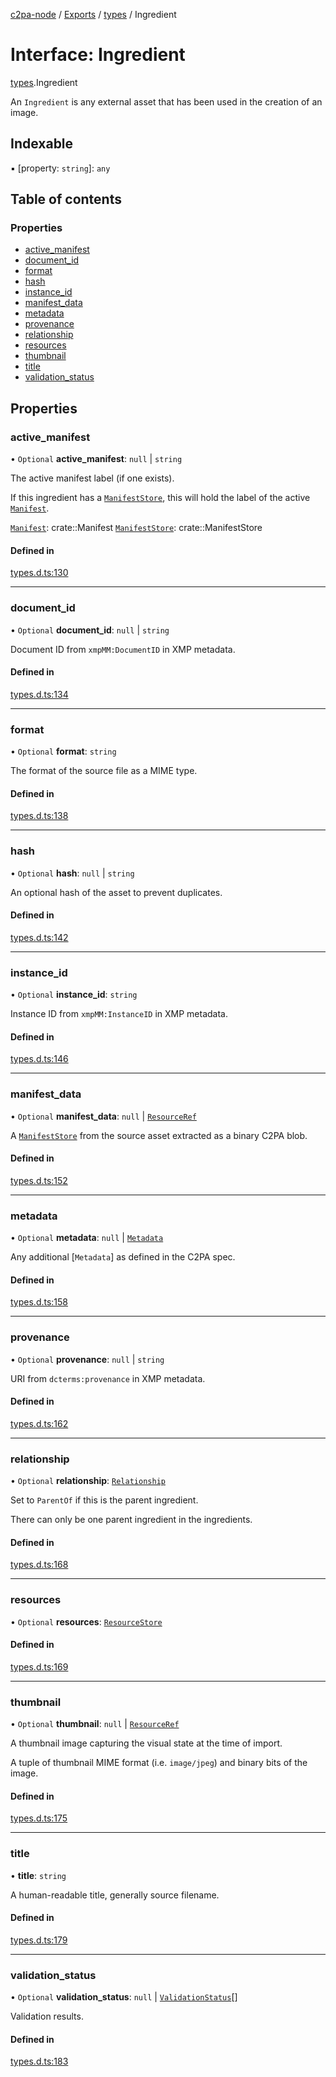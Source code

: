 [c2pa-node](../README.md) / [Exports](../modules.md) / [types](../modules/types.md) / Ingredient

# Interface: Ingredient

[types](../modules/types.md).Ingredient

An `Ingredient` is any external asset that has been used in the creation of an image.

## Indexable

▪ [property: `string`]: `any`

## Table of contents

### Properties

- [active\_manifest](types.Ingredient.md#active_manifest)
- [document\_id](types.Ingredient.md#document_id)
- [format](types.Ingredient.md#format)
- [hash](types.Ingredient.md#hash)
- [instance\_id](types.Ingredient.md#instance_id)
- [manifest\_data](types.Ingredient.md#manifest_data)
- [metadata](types.Ingredient.md#metadata)
- [provenance](types.Ingredient.md#provenance)
- [relationship](types.Ingredient.md#relationship)
- [resources](types.Ingredient.md#resources)
- [thumbnail](types.Ingredient.md#thumbnail)
- [title](types.Ingredient.md#title)
- [validation\_status](types.Ingredient.md#validation_status)

## Properties

### active\_manifest

• `Optional` **active\_manifest**: ``null`` \| `string`

The active manifest label (if one exists).

If this ingredient has a [`ManifestStore`], this will hold the label of the active
[`Manifest`].

[`Manifest`]: crate::Manifest [`ManifestStore`]: crate::ManifestStore

#### Defined in

[types.d.ts:130](https://github.com/contentauth/c2pa-node/blob/fb1d732/js-src/types.d.ts#L130)

___

### document\_id

• `Optional` **document\_id**: ``null`` \| `string`

Document ID from `xmpMM:DocumentID` in XMP metadata.

#### Defined in

[types.d.ts:134](https://github.com/contentauth/c2pa-node/blob/fb1d732/js-src/types.d.ts#L134)

___

### format

• `Optional` **format**: `string`

The format of the source file as a MIME type.

#### Defined in

[types.d.ts:138](https://github.com/contentauth/c2pa-node/blob/fb1d732/js-src/types.d.ts#L138)

___

### hash

• `Optional` **hash**: ``null`` \| `string`

An optional hash of the asset to prevent duplicates.

#### Defined in

[types.d.ts:142](https://github.com/contentauth/c2pa-node/blob/fb1d732/js-src/types.d.ts#L142)

___

### instance\_id

• `Optional` **instance\_id**: `string`

Instance ID from `xmpMM:InstanceID` in XMP metadata.

#### Defined in

[types.d.ts:146](https://github.com/contentauth/c2pa-node/blob/fb1d732/js-src/types.d.ts#L146)

___

### manifest\_data

• `Optional` **manifest\_data**: ``null`` \| [`ResourceRef`](types.ResourceRef.md)

A [`ManifestStore`] from the source asset extracted as a binary C2PA blob.

[`ManifestStore`]: crate::ManifestStore

#### Defined in

[types.d.ts:152](https://github.com/contentauth/c2pa-node/blob/fb1d732/js-src/types.d.ts#L152)

___

### metadata

• `Optional` **metadata**: ``null`` \| [`Metadata`](types.Metadata.md)

Any additional [`Metadata`] as defined in the C2PA spec.

[`Manifest`]: crate::Manifest

#### Defined in

[types.d.ts:158](https://github.com/contentauth/c2pa-node/blob/fb1d732/js-src/types.d.ts#L158)

___

### provenance

• `Optional` **provenance**: ``null`` \| `string`

URI from `dcterms:provenance` in XMP metadata.

#### Defined in

[types.d.ts:162](https://github.com/contentauth/c2pa-node/blob/fb1d732/js-src/types.d.ts#L162)

___

### relationship

• `Optional` **relationship**: [`Relationship`](../enums/types.Relationship.md)

Set to `ParentOf` if this is the parent ingredient.

There can only be one parent ingredient in the ingredients.

#### Defined in

[types.d.ts:168](https://github.com/contentauth/c2pa-node/blob/fb1d732/js-src/types.d.ts#L168)

___

### resources

• `Optional` **resources**: [`ResourceStore`](types.ResourceStore.md)

#### Defined in

[types.d.ts:169](https://github.com/contentauth/c2pa-node/blob/fb1d732/js-src/types.d.ts#L169)

___

### thumbnail

• `Optional` **thumbnail**: ``null`` \| [`ResourceRef`](types.ResourceRef.md)

A thumbnail image capturing the visual state at the time of import.

A tuple of thumbnail MIME format (i.e. `image/jpeg`) and binary bits of the image.

#### Defined in

[types.d.ts:175](https://github.com/contentauth/c2pa-node/blob/fb1d732/js-src/types.d.ts#L175)

___

### title

• **title**: `string`

A human-readable title, generally source filename.

#### Defined in

[types.d.ts:179](https://github.com/contentauth/c2pa-node/blob/fb1d732/js-src/types.d.ts#L179)

___

### validation\_status

• `Optional` **validation\_status**: ``null`` \| [`ValidationStatus`](types.ValidationStatus.md)[]

Validation results.

#### Defined in

[types.d.ts:183](https://github.com/contentauth/c2pa-node/blob/fb1d732/js-src/types.d.ts#L183)

